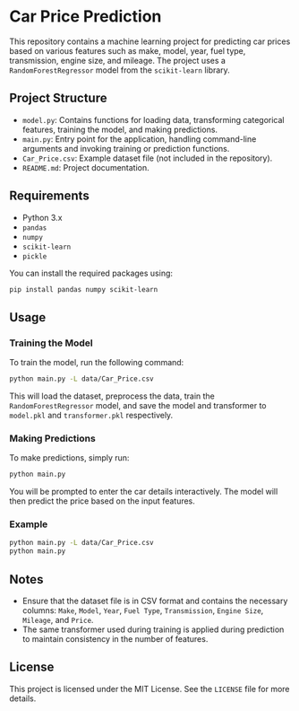 # Car Price Prediction

This repository contains a machine learning project for predicting car prices based on various features such as make, model, year, fuel type, transmission, engine size, and mileage. The project uses a `RandomForestRegressor` model from the `scikit-learn` library.

## Project Structure

- `model.py`: Contains functions for loading data, transforming categorical features, training the model, and making predictions.
- `main.py`: Entry point for the application, handling command-line arguments and invoking training or prediction functions.
- `Car_Price.csv`: Example dataset file (not included in the repository).
- `README.md`: Project documentation.

## Requirements

- Python 3.x
- `pandas`
- `numpy`
- `scikit-learn`
- `pickle`

You can install the required packages using:
```sh
pip install pandas numpy scikit-learn
```

## Usage

### Training the Model

To train the model, run the following command:
```sh
python main.py -L data/Car_Price.csv
```
This will load the dataset, preprocess the data, train the `RandomForestRegressor` model, and save the model and transformer to `model.pkl` and `transformer.pkl` respectively.

### Making Predictions

To make predictions, simply run:
```sh
python main.py
```
You will be prompted to enter the car details interactively. The model will then predict the price based on the input features.

### Example

```sh
python main.py -L data/Car_Price.csv
python main.py
```

## Notes

- Ensure that the dataset file is in CSV format and contains the necessary columns: `Make`, `Model`, `Year`, `Fuel Type`, `Transmission`, `Engine Size`, `Mileage`, and `Price`.
- The same transformer used during training is applied during prediction to maintain consistency in the number of features.

## License

This project is licensed under the MIT License. See the `LICENSE` file for more details.